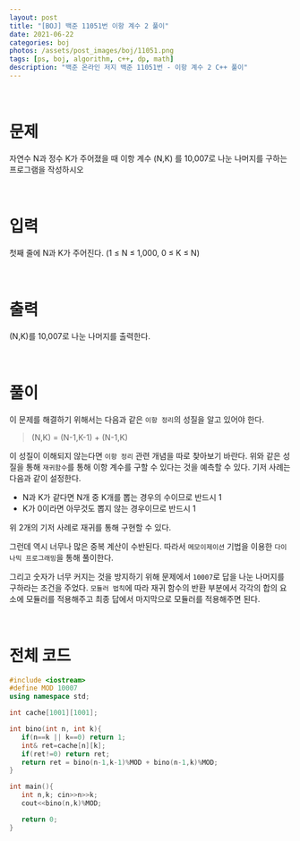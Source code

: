 ```yaml
---
layout: post
title: "[BOJ] 백준 11051번 이항 계수 2 풀이"
date: 2021-06-22
categories: boj
photos: /assets/post_images/boj/11051.png
tags: [ps, boj, algorithm, c++, dp, math]
description: "백준 온라인 저지 백준 11051번 - 이항 계수 2 C++ 풀이"
---
```


<br>

# 문제

자연수 N과 정수 K가 주어졌을 때 이항 계수 (N,K) 를 10,007로 나눈 나머지를 구하는 프로그램을 작성하시오

<br>

# 입력

첫째 줄에 N과 K가 주어진다. (1 ≤ N ≤ 1,000, 0 ≤ K ≤ N)

<br>

# 출력

(N,K)를 10,007로 나눈 나머지를 출력한다.

<br>

# 풀이

이 문제를 해결하기 위해서는 다음과 같은 `이항 정리`의 성질을 알고 있어야 한다.

> (N,K) = (N-1,K-1) + (N-1,K)

이 성질이 이해되지 않는다면 `이항 정리` 관련 개념을 따로 찾아보기 바란다.
위와 같은 성질을 통해 `재귀함수`를 통해 이항 계수를 구할 수 있다는 것을 예측할 수 있다. 기저 사례는 다음과 같이 설정한다.

- N과 K가 같다면 N개 중 K개를 뽑는 경우의 수이므로 반드시 1
- K가 0이라면 아무것도 뽑지 않는 경우이므로 반드시 1

위 2개의 기저 사례로 재귀를 통해 구현할 수 있다.

그런데 역시 너무나 많은 중복 계산이 수반된다. 따라서 `메모이제이션` 기법을 이용한 `다이나믹 프로그래밍`을 통해 풀이한다.

그리고 숫자가 너무 커지는 것을 방지하기 위해 문제에서 `10007`로 답을 나눈 나머지를 구하라는 조건을 주었다. `모듈러 법칙`에 따라 재귀 함수의 반환 부분에서 각각의 합의 요소에 모듈러를 적용해주고 최종 답에서 마지막으로 모듈러를 적용해주면 된다.

<br>

# 전체 코드

```c++
#include <iostream>
#define MOD 10007
using namespace std;

int cache[1001][1001];

int bino(int n, int k){
   if(n==k || k==0) return 1;
   int& ret=cache[n][k];
   if(ret!=0) return ret;
   return ret = bino(n-1,k-1)%MOD + bino(n-1,k)%MOD;
}

int main(){
   int n,k; cin>>n>>k;
   cout<<bino(n,k)%MOD;

   return 0;
}
```

